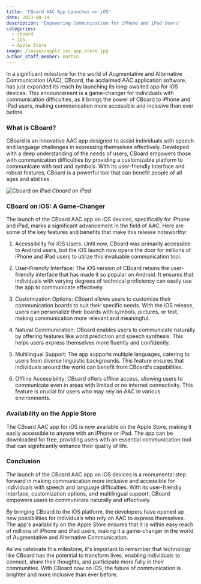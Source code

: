```yaml
---
title: 'CBoard AAC App Launches on iOS'
date: 2023-08-14
description: 'Empowering Communication for iPhone and iPad Users'
categories:
  - cboard
  - iOS
  - Apple Store
image: /images/apple_ios_app_store.jpg
author_staff_member: martin
---
```


In a significant milestone for the world of Augmentative and Alternative Communication (AAC), CBoard, the acclaimed AAC application software, has just expanded its reach by launching its long-awaited app for iOS devices. This announcement is a game-changer for individuals with communication difficulties, as it brings the power of CBoard to iPhone and iPad users, making communication more accessible and inclusive than ever before.

### **What is CBoard?**

CBoard is an innovative AAC app designed to assist individuals with speech and language challenges in expressing themselves effectively. Developed with a deep understanding of the needs of users, CBoard empowers those with communication difficulties by providing a customizable platform to communicate with text and symbols. With its user-friendly interface and robust features, CBoard is a powerful tool that can benefit people of all ages and abilities.

![Cboard on iPad](/images/app/water-ipad-english.png) *Cboard on iPad*

### **CBoard on iOS: A Game-Changer**

The launch of the CBoard AAC app on iOS devices, specifically for iPhone and iPad, marks a significant advancement in the field of AAC. Here are some of the key features and benefits that make this release noteworthy:

1. Accessibility for iOS Users: Until now, CBoard was primarily accessible to Android users, but the iOS launch now opens the door for millions of iPhone and iPad users to utilize this invaluable communication tool.

2. User-Friendly Interface: The iOS version of CBoard retains the user-friendly interface that has made it so popular on Android. It ensures that individuals with varying degrees of technical proficiency can easily use the app to communicate effectively.

3. Customization Options: CBoard allows users to customize their communication boards to suit their specific needs. With the iOS release, users can personalize their boards with symbols, pictures, or text, making communication more relevant and meaningful.

4. Natural Communication: CBoard enables users to communicate naturally by offering features like word prediction and speech synthesis. This helps users express themselves more fluently and confidently.

5. Multilingual Support: The app supports multiple languages, catering to users from diverse linguistic backgrounds. This feature ensures that individuals around the world can benefit from CBoard's capabilities.

6. Offline Accessibility: CBoard offers offline access, allowing users to communicate even in areas with limited or no internet connectivity. This feature is crucial for users who may rely on AAC in various environments.

### **Availability on the Apple Store**

The CBoard AAC app for iOS is now available on the Apple Store, making it easily accessible to anyone with an iPhone or iPad. The app can be downloaded for free, providing users with an essential communication tool that can significantly enhance their quality of life.

### **Conclusion**

The launch of the CBoard AAC app on iOS devices is a monumental step forward in making communication more inclusive and accessible for individuals with speech and language difficulties. With its user-friendly interface, customization options, and multilingual support, CBoard empowers users to communicate naturally and effectively.

By bringing CBoard to the iOS platform, the developers have opened up new possibilities for individuals who rely on AAC to express themselves. The app's availability on the Apple Store ensures that it is within easy reach of millions of iPhone and iPad users, making it a game-changer in the world of Augmentative and Alternative Communication.

As we celebrate this milestone, it's important to remember that technology like CBoard has the potential to transform lives, enabling individuals to connect, share their thoughts, and participate more fully in their communities. With CBoard now on iOS, the future of communication is brighter and more inclusive than ever before.